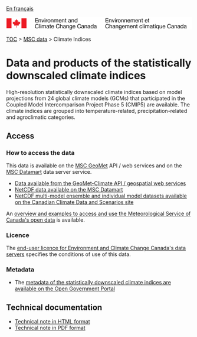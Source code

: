 [En français](readme_climateindices_fr.md)

![ECCC logo](../../img_eccc-logo.png)

[TOC](../../readme_en.md) > [MSC data](../readme_en.md) > Climate Indices

# Data and products of the statistically downscaled climate indices

High-resolution statistically downscaled climate indices based on model projections from 24 global climate models (GCMs) that participated in the Coupled Model Intercomparison Project Phase 5 (CMIP5) are available. The climate indices are grouped into temperature-related, precipitation-related and agroclimatic categories.

## Access

### How to access the data

This data is available on the [MSC GeoMet](../../msc-geomet/readme_en.md) API / web services and on the [MSC Datamart](../../msc-datamart/readme_en.md) data server service.

* [Data available from the GeoMet-Climate API / geospatial web services](readme_climateindices-geomet_en.md)
* [NetCDF data available on the MSC Datamart](readme_climateindices-datamart_en.md)
* [NetCDF multi-model ensemble and individual model datasets available on the Canadian Climate Data and Scenarios site](http://climate-scenarios.canada.ca/?page=downscaled-indices-data)

An [overview and examples to access and use the Meteorological Service of Canada's open data](../../usage/readme_en.md) is available.

### Licence

The [end-user licence for Environment and Climate Change Canada's data servers](../../licence/readme_en.md) specifies the conditions of use of this data.

### Metadata

* The [metadata of the statistically downscaled climate indices are available on the Open Government Portal](https://open.canada.ca/data/en/dataset/0a896af8-f2be-4cf5-a745-2e1792db04a1)

## Technical documentation

* [Technical note in HTML format](http://climate-scenarios.canada.ca/index.php?page=downscaled-indices-notes)
* [Technical note in PDF format](https://collaboration.cmc.ec.gc.ca/cmc/cmos/public_doc/msc-data/climate_indices/INDICES_Technical_Documentation_en.pdf)
